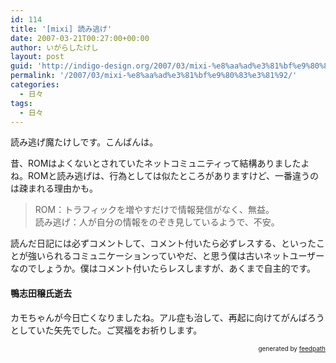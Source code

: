 ```yaml
---
id: 114
title: '[mixi] 読み逃げ'
date: 2007-03-21T00:27:00+00:00
author: いがらしたけし
layout: post
guid: 'http://indigo-design.org/2007/03/mixi-%e8%aa%ad%e3%81%bf%e9%80%83%e3%81%92/'
permalink: '/2007/03/mixi-%e8%aa%ad%e3%81%bf%e9%80%83%e3%81%92/'
categories:
  - 日々
tags:
  - 日々
---
```

<p>読み逃げ魔たけしです。こんばんは。</p>
<p>昔、ROMはよくないとされていたネットコミュニティって結構ありましたよね。ROMと読み逃げは、行為としては似たところがありますけど、一番違うのは疎まれる理由かも。</p>
<blockquote>ROM：トラフィックを増やすだけで情報発信がなく、無益。<br />
読み逃げ：人が自分の情報をのぞき見しているようで、不安。</blockquote>
<p>読んだ日記には必ずコメントして、コメント付いたら必ずレスする、といったことが強いられるコミュニケーションっていやだ、と思う僕は古いネットユーザーなのでしょうか。僕はコメント付いたらレスしますが、あくまで自主的です。</p>
<h4>鴨志田穣氏逝去</h4>
<p>カモちゃんが今日亡くなりましたね。アル症も治して、再起に向けてがんばろうとしていた矢先でした。ご冥福をお祈りします。</p>
<div style="text-align: right;font-size: 10px">
&nbsp;&nbsp;<span>generated by <a href="http://feedpath.jp">feedpath</a></span>
</div>